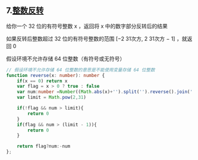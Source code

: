 ## 7.[整数反转](https://leetcode-cn.com/problems/reverse-integer/)

给你一个 32 位的有符号整数 x ，返回将 x 中的数字部分反转后的结果

如果反转后整数超过 32 位的有符号整数的范围 [−2 31次方,  2 31次方 − 1] ，就返回 0

假设环境不允许存储 64 位整数（有符号或无符号）

```ts
// 假设环境不允许存储 64 位整数的意思是不能使用变量存储 64 位整数
function reverse(x: number): number {
	if(x == 0) return x
	var flag = x > 0 ? true : false
	var num:number =Number((Math.abs(x)+'').split('').reverse().join(''))
    var limit = Math.pow(2,31)

    if(!flag && num > limit){
		return 0
    }
    if(flag && num > (limit - 1)){
        return 0
    }

	return flag?num:-num
};
```

